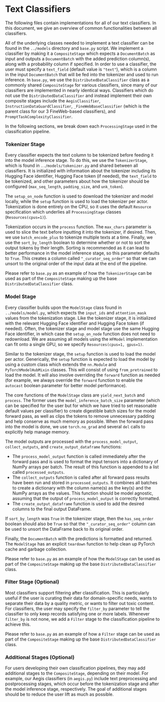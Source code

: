 # Text Classifiers

The following files contain implementations for all of our text classifiers. In this document, we give an overview of common functionalities between all classifiers.

All of the underlying classes needed to implement a text classifier can be found in the `../models` directory and `base.py` script. We implement a classifier by making it a `CompositeStage` which expects a `DocumentBatch` as input and outputs a `DocumentBatch` with the added prediction column(s), along with a probability column if specified. In order to use a classifier, the user must specify a `text_field` (default value is `"text"`), which is a column in the input `DocumentBatch` that will be fed into the tokenizer and used to run inference. In `base.py`, we use the `DistributedDataClassifier` class as a commonly shared `CompositeStage` for various classifiers, since many of our classifiers are implemented in nearly identical ways. Classifiers which do not use the `DistributedDataClassifier` and instead implement their own composite stages include the `AegisClassifier`, `InstructionDataGuardClassifier`, `_FineWebBaseClassifier` (which is the parent class for our 3 FineWeb-based classifiers), and `PromptTaskComplexityClassifier`.

In the following sections, we break down each `ProcessingStage` used in the classification pipeline.

### Tokenizer Stage

Every classifier expects the text column to be tokenized before feeding it into the model inference stage. To do this, we use the `TokenizerStage`, which is found in `../models/tokenizer.py` and shared between all classifiers. It is initialized with information about the tokenizer including its Hugging Face identifier, Hugging Face token (if needed), the `text_field` to be tokenized, and other parameters about how the tokenizer should be configured (`max_seq_length`, `padding_size`, and `unk_token`).

The `setup_on_node` function is used to download the tokenizer and model locally, while the `setup` function is used to load the tokenizer per actor. Tokenization is done entirely on the CPU, so it uses the default `Resource` specification which underlies all `ProcessingStage` classes (`Resources(cpus=1)`).

Tokenization occurs in the `process` function. The `max_chars` parameter is used to slice the text before inputting it into the tokenizer, if desired. Then, we use `batch_encode_plus` to tokenize multiple texts at a time. Finally, we use the `sort_by_length` boolean to determine whether or not to sort the output tokens by their length. Sorting is recommended as it can lead to better performance in the model inference stage, so this parameter defaults to `True`. This creates a column called `"_curator_seq_order"` so that we can unsort to the original order of the input data at the end of the pipeline.

Please refer to `base.py` as an example of how the `TokenizerStage` can be used as part of the `CompositeStage` making up the base `DistributedDataClassifier` class.

### Model Stage

Every classifier builds upon the `ModelStage` class found in `../models/model.py`, which expects the `input_ids` and `attention_mask` values from the tokenization stage. Like the tokenizer stage, it is initialized with the relevant Hugging Face identifier and Hugging Face token (if needed). Often, the tokenizer stage and model stage use the same Hugging Face identifier, in which case the `setup_on_node` function does not need to redownload. We are assuming all models using the `HFModel` implementation can fit onto a single GPU, so we specify `Resources(cpus=1, gpus=1)`.

Similar to the tokenizer stage, the `setup` function is used to load the model per actor. Generically, the `setup` function is expected to load the model by using a custom class which extends the `nn.Module` and `PyTorchModelHubMixin` classes. This will consist of using `from_pretrained` to load the model. It will also involve overriding the `forward` function as needed (for example, we always override the `forward` function to enable the `autocast` boolean parameter for better model performance).

The core functions of the `ModelStage` class are `yield_next_batch` and `process`. The former uses the `model_inference_batch_size` parameter (which can be specified for the user but for which we have tried to set reasonable default values per classifier) to create digestible batch sizes for the model forward pass, as well as clips the tokens to remove unnecessary padding and help conserve as much memory as possible. When the forward pass into the model is done, we use `torch.no_grad` and several `del` calls to explicitly help manage memory.

The model outputs are processed with the `process_model_output`, `collect_outputs`, and `create_output_dataframe` functions:

- The `process_model_output` function is called immediately after the forward pass and is used to format the input tensors into a dictionary of NumPy arrays per batch. The result of this function is appended to a list called `processed_outputs`.
- The `collect_outputs` function is called after all forward pass results have been run and stored in `processed_outputs`. It combines all batches to create a dictionary with the column name(s) as the key(s) and the NumPy arrays as the values. This function should be model agnostic, assuming that the output of `process_model_output` is correctly formatted.
- The `create_output_dataframe` function is used to add the desired columns to the final output DataFrame.

If `sort_by_length` was `True` in the tokenizer stage, then the `has_seq_order` boolean should also be `True` so that the `"_curator_seq_order"` column can be used to unsort the DataFrame back to its original order.

Finally, the `DocumentBatch` with the predictions is formatted and returned. The `ModelStage` has an explicit `teardown` function to help clean up PyTorch cache and garbage collection.

Please refer to `base.py` as an example of how the `ModelStage` can be used as part of the `CompositeStage` making up the base `DistributedDataClassifier` class.

### Filter Stage (Optional)

Most classifiers support filtering after classification. This is particularly useful if the user is curating their data for domain-specific needs, wants to separate their data by a quality metric, or wants to filter out toxic content. For classifiers, the user may specify the `filter_by` parameter to tell the classifier to only keep records satisfying one or more labels. Whenever `filter_by` is not none, we add a `Filter` stage to the classification pipeline to achieve this.

Please refer to `base.py` as an example of how a `Filter` stage can be used as part of the `CompositeStage` making up the base `DistributedDataClassifier` class.

### Additional Stages (Optional)

For users developing their own classification pipelines, they may add additional stages to the `CompositeStage`, depending on their model. For example, our Aegis classifiers (in `aegis.py`) include text preprocessing and postprocessing stages, which occur before the tokenization stage and after the model inference stage, respectively. The goal of additional stages should be to reduce the user lift as much as possible.
